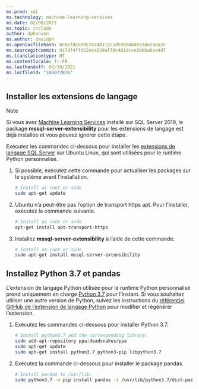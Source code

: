 ```yaml
---
ms.prod: sql
ms.technology: machine-learning-services
ms.date: 02/08/2021
ms.topic: include
author: dphansen
ms.author: davidph
ms.openlocfilehash: 0c0efdc599574748112c1d5909404603de24da2c
ms.sourcegitcommit: 917df4ffd22e4a229af7dc481dcce3ebba0aa4d7
ms.translationtype: HT
ms.contentlocale: fr-FR
ms.lasthandoff: 02/10/2021
ms.locfileid: "100072876"
---
```

## <a name="install-language-extensions"></a>Installer les extensions de langage

> [!NOTE]
> Si vous avez [Machine Learning Services](../../sql-server-machine-learning-services.md) installé sur SQL Server 2019, le package **mssql-server-extensibility** pour les extensions de langage est déjà installée et vous pouvez ignorer cette étape.

Exécutez les commandes ci-dessous pour installer les [extensions de langage SQL Server](../../../language-extensions/language-extensions-overview.md) sur Ubuntu Linux, qui sont utilisées pour le runtime Python personnalisé.

1. Si possible, exécutez cette commande pour actualiser les packages sur le système avant l’installation.

    ```bash
    # Install as root or sudo
    sudo apt-get update
    ```

1. Ubuntu n’a peut-être pas l’option de transport https apt. Pour l’installer, exécutez la commande suivante.

    ```bash
    # Install as root or sudo
    apt-get install apt-transport-https
    ```

1. Installez **mssql-server-extensibility** à l’aide de cette commande.

    ```bash
    # Install as root or sudo
    sudo apt-get install mssql-server-extensibility
    ```

## <a name="install-python-37-and-pandas"></a>Installez Python 3.7 et pandas

L’extension de langage Python utilisée pour le runtime Python personnalisé prend uniquement en charge [Python 3.7](https://www.python.org/) pour l’instant. Si vous souhaitez utiliser une autre version de Python, suivez les instructions du [référentiel GitHub de l’extension de langage Python](https://github.com/microsoft/sql-server-language-extensions/tree/master/language-extensions/python) pour modifier et régénérer l’extension.

1. Exécutez les commandes ci-dessous pour installer Python 3.7.

    ```bash
    # Install python3.7 and the corresponding library:
    sudo add-apt-repository ppa:deadsnakes/ppa
    sudo apt-get update
    sudo apt-get install python3.7 python3-pip libpython3.7
    ```

1. Exécutez la commande ci-dessous pour installer le package pandas.

    ```bash
    # Install pandas to /usr/lib:
    sudo python3.7 -m pip install pandas -t /usr/lib/python3.7/dist-packages
    ```
